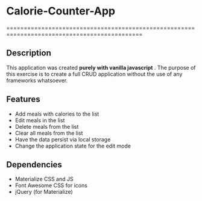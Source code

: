 # Calorie-Counter-App
=============================================================================================
## Description
This application was created **purely with vanilla javascript** .
The purpose of this exercise  is to create a full CRUD application without the use of any frameworks whatsoever.

## Features
* Add meals with calories to the list
* Edit meals in the list 
* Delete meals from the list
* Clear all meals from the list
* Have the data persist via local storage
* Change the application state for the edit mode

## Dependencies
* Materialize CSS and JS
* Font Awesome CSS for icons
* jQuery (for Materialize)
